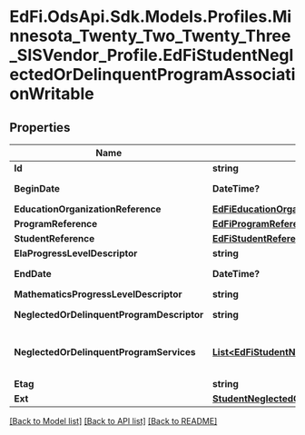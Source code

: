 # EdFi.OdsApi.Sdk.Models.Profiles.Minnesota_Twenty_Two_Twenty_Three_SISVendor_Profile.EdFiStudentNeglectedOrDelinquentProgramAssociationWritable
## Properties

Name | Type | Description | Notes
------------ | ------------- | ------------- | -------------
**Id** | **string** |  | [optional] 
**BeginDate** | **DateTime?** | The earliest date the student is involved with the program. Typically, this is the date the student becomes eligible for the program. | 
**EducationOrganizationReference** | [**EdFiEducationOrganizationReference**](EdFiEducationOrganizationReference.md) |  | 
**ProgramReference** | [**EdFiProgramReference**](EdFiProgramReference.md) |  | 
**StudentReference** | [**EdFiStudentReference**](EdFiStudentReference.md) |  | 
**ElaProgressLevelDescriptor** | **string** | The progress measured from pre- to post- test for ELA. | [optional] 
**EndDate** | **DateTime?** | The month, day, and year on which the Student exited the Program or stopped receiving services. | [optional] 
**MathematicsProgressLevelDescriptor** | **string** | The progress measured from pre- to post-test for Mathematics. | [optional] 
**NeglectedOrDelinquentProgramDescriptor** | **string** | The type of program under ESEA Title I, Part D, Subpart 1 (state programs) or Subpart 2 (LEA). | [optional] 
**NeglectedOrDelinquentProgramServices** | [**List&lt;EdFiStudentNeglectedOrDelinquentProgramAssociationNeglectedOrDelinquentProgramServiceWritable&gt;**](EdFiStudentNeglectedOrDelinquentProgramAssociationNeglectedOrDelinquentProgramServiceWritable.md) | An unordered collection of studentNeglectedOrDelinquentProgramAssociationNeglectedOrDelinquentProgramServices. Indicates the service(s) being provided to the Student by the Neglected or Delinquent Program. | [optional] 
**Etag** | **string** | A unique system-generated value that identifies the version of the resource. | [optional] 
**Ext** | [**StudentNeglectedOrDelinquentProgramAssociationExtensionsWritable**](StudentNeglectedOrDelinquentProgramAssociationExtensionsWritable.md) |  | [optional] 

[[Back to Model list]](../README.md#documentation-for-models) [[Back to API list]](../README.md#documentation-for-api-endpoints) [[Back to README]](../README.md)

